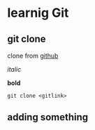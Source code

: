 # learnig Git

## git clone


clone from [github](https://github.com)

*italic*

**bold**

`git clone <gitlink>`

## adding something
